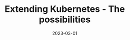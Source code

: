 ---
title:  Extending Kubernetes - The possibilities
description: Everyone is talking about cloud native infrastructure and applications and how containers and container orchestration tools are important to an application's cloud native journey. But what is cloud native? Is it complex architecture that requires an army of people to develop and manage? Or is it a light switch to magically transform your legacy applications into cloud-scale ones? Find the answer.
date:   2023-03-01
authors: [ravikanth]
image:  '/images/cloudnative.png'
tags:   [cloud-native, learning]
featured: true
draft: true
---